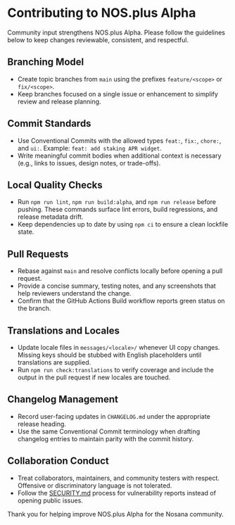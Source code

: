# Contributing to NOS.plus Alpha

Community input strengthens NOS.plus Alpha. Please follow the guidelines below to keep changes reviewable, consistent, and respectful.

## Branching Model

- Create topic branches from `main` using the prefixes `feature/<scope>` or `fix/<scope>`.
- Keep branches focused on a single issue or enhancement to simplify review and release planning.

## Commit Standards

- Use Conventional Commits with the allowed types `feat:`, `fix:`, `chore:`, and `ui:`. Example: `feat: add staking APR widget`.
- Write meaningful commit bodies when additional context is necessary (e.g., links to issues, design notes, or trade-offs).

## Local Quality Checks

- Run `npm run lint`, `npm run build:alpha`, and `npm run release` before pushing. These commands surface lint errors, build regressions, and release metadata drift.
- Keep dependencies up to date by using `npm ci` to ensure a clean lockfile state.

## Pull Requests

- Rebase against `main` and resolve conflicts locally before opening a pull request.
- Provide a concise summary, testing notes, and any screenshots that help reviewers understand the change.
- Confirm that the GitHub Actions Build workflow reports green status on the branch.

## Translations and Locales

- Update locale files in `messages/<locale>/` whenever UI copy changes. Missing keys should be stubbed with English placeholders until translations are supplied.
- Run `npm run check:translations` to verify coverage and include the output in the pull request if new locales are touched.

## Changelog Management

- Record user-facing updates in `CHANGELOG.md` under the appropriate release heading.
- Use the same Conventional Commit terminology when drafting changelog entries to maintain parity with the commit history.

## Collaboration Conduct

- Treat collaborators, maintainers, and community testers with respect. Offensive or discriminatory language is not tolerated.
- Follow the [SECURITY.md](./SECURITY.md) process for vulnerability reports instead of opening public issues.

Thank you for helping improve NOS.plus Alpha for the Nosana community.
